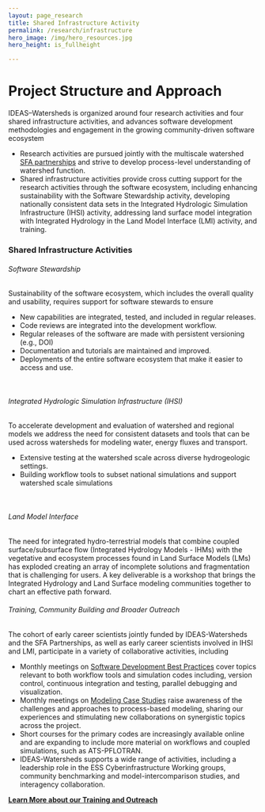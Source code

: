 ```yaml
---
layout: page_research
title: Shared Infrastructure Activity 
permalink: /research/infrastructure
hero_image: /img/hero_resources.jpg
hero_height: is_fullheight

---
```


<style>
    .cont {
      display: flex;
      flex-wrap: wrap;
      column-gap: 20px;
    }

.col1 {
      flex: 2; 
      min-width: 300px;
    }

.col2 {
      flex: 2;
      min-width: 300px;
    }

</style>

# Project Structure and Approach

IDEAS–Watersheds is organized around four research activities and four shared infrastructure activities, and advances software development methodologies and engagement in the growing community-driven software ecosystem

- Research activities are pursued jointly with the multiscale watershed [SFA partnerships](/about/sfa) and strive to develop process-level understanding of watershed function.    
- Shared infrastructure activities provide cross cutting support for the research activities through the software ecosystem, including enhancing sustainability with the Software Stewardship activity, developing nationally consistent data sets in the Integrated Hydrologic Simulation Infrastructure (IHSI) activity, addressing land surface model integration with Integrated Hydrology in the Land Model Interface (LMI) activity, and training. 

<h3>Shared Infrastructure Activities</h3>
<h6> Software Stewardship </h6><div>
Sustainability of the software ecosystem, which includes the overall quality and usability, requires support for software stewards to ensure
      <ul>
        <li> New capabilities are integrated, tested, and included in regular releases.</li>
        <li> Code reviews are integrated into the development workflow.</li>
        <li> Regular releases of  the software are made with persistent versioning (e.g., DOI)</li>
        <li> Documentation and tutorials are maintained and improved.</li>
        <li> Deployments of the entire software ecosystem that make it easier to access and use.</li>
      </ul>
</div><br>

<h6> Integrated Hydrologic Simulation Infrastructure (IHSI) </h6><div>
To accelerate development and evaluation of watershed and regional models we address the need for consistent datasets and tools that can be used across watersheds for modeling water, energy fluxes and transport. 
        <ul>
          <li>Extensive testing at the watershed scale across diverse hydrogeologic settings.  </li>
          <li>Building workflow tools to subset national simulations and support watershed scale simulations </li>
        </ul>
</div><br>

<h6> Land Model Interface </h6>
The need for integrated hydro-terrestrial models that combine coupled surface/subsurface flow (Integrated Hydrology Models - IHMs) with the vegetative and ecosystem processes found in Land Surface Models (LMs) has exploded creating an array of incomplete solutions and fragmentation that is challenging for users. A key deliverable is a workshop that brings the Integrated Hydrology and Land Surface modeling communities together to chart an effective path forward.<br>

<h6> Training, Community Building and Broader Outreach </h6><div>
The cohort of early career scientists jointly funded by IDEAS-Watersheds and the SFA Partnerships, as well as early career scientists involved in IHSI and LMI, participate in a variety of collaborative activities, including
      <ul>
        <li> Monthly meetings on <a href="/resources/seminars">Software Development Best Practices</a> cover topics relevant to both workflow tools and simulation codes including, version control, continuous integration and testing, parallel debugging and visualization.</li>
        <li> Monthly meetings on <a href="/resources/seminars">Modeling Case Studies</a> raise awareness of the challenges and approaches to process-based modeling, sharing our experiences and stimulating new collaborations on synergistic topics across the project.</li>
        <li> Short courses for the primary codes are increasingly available online and are expanding to include more material on workflows and coupled simulations, such as ATS-PFLOTRAN.</li>
        <li>IDEAS-Watersheds supports a wide range of activities, including a leadership role in the ESS Cyberinfrastructure Working groups, community benchmarking and model-intercomparison studies, and interagency collaboration.</li>
      </ul>
<strong><a href="/resources/outreach"> Learn More about our Training and Outreach</a></strong>
</div>
